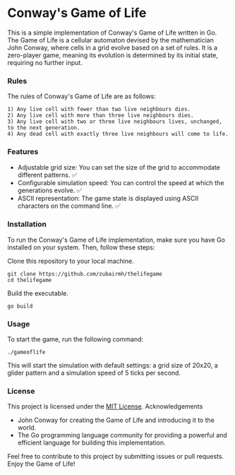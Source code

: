 # Conway's Game of Life

This is a simple implementation of Conway's Game of Life written in Go. The Game of Life is a cellular automaton devised by the mathematician John Conway, where cells in a grid evolve based on a set of rules. It is a zero-player game, meaning its evolution is determined by its initial state, requiring no further input.

### Rules

The rules of Conway's Game of Life are as follows:

	1) Any live cell with fewer than two live neighbours dies.
	2) Any live cell with more than three live neighbours dies.
	3) Any live cell with two or three live neighbours lives, unchanged, to the next generation.
	4) Any dead cell with exactly three live neighbours will come to life.


### Features

  -  Adjustable grid size: You can set the size of the grid to accommodate different patterns. ✅
  -  Configurable simulation speed: You can control the speed at which the generations evolve. ✅
  -  ASCII representation: The game state is displayed using ASCII characters on the command line. ✅

### Installation

To run the Conway's Game of Life implementation, make sure you have Go installed on your system. Then, follow these steps:

Clone this repository to your local machine.

    git clone https://github.com/zubairmh/thelifegame
    cd thelifegame

Build the executable.

`go build`

### Usage

To start the game, run the following command:

`./gameoflife`

This will start the simulation with default settings: a grid size of 20x20, a glider pattern and a simulation speed of 5 ticks per second.

### License

This project is licensed under the [MIT License](https://github.com/zubairmh/thelifegame/blob/main/LICENSE).
Acknowledgements

- John Conway for creating the Game of Life and introducing it to the world.
- The Go programming language community for providing a powerful and efficient language for building this implementation.

Feel free to contribute to this project by submitting issues or pull requests. Enjoy the Game of Life!
